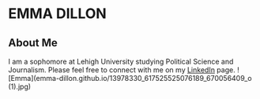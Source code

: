 # EMMA DILLON
## About Me
I am a sophomore at Lehigh University studying Political Science and Journalism. Please feel free to connect with me on my [LinkedIn](https://www.linkedin.com/in/emmadillon98/) page. 
![Emma](emma-dillon.github.io/13978330_617525525076189_670056409_o (1).jpg)
